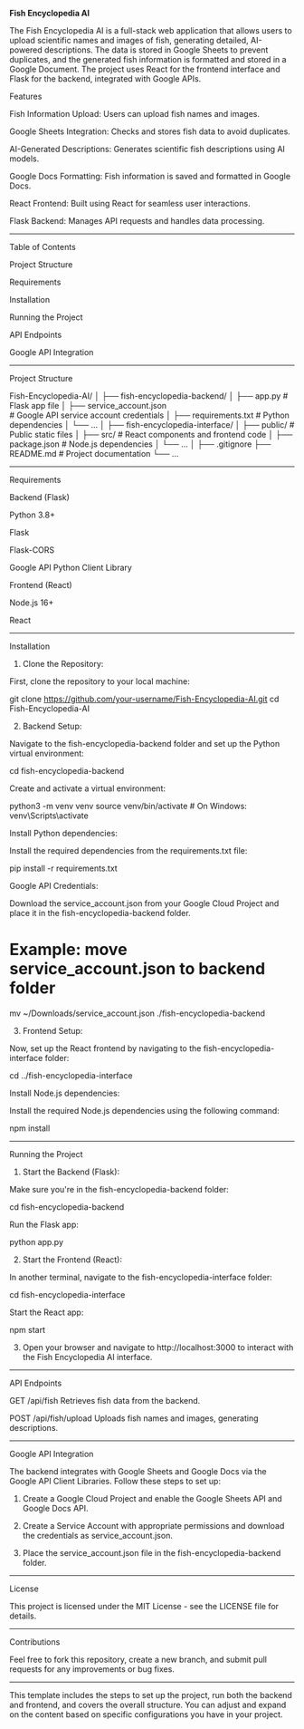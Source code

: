 **Fish Encyclopedia AI**

The Fish Encyclopedia AI is a full-stack web application that allows users to upload scientific names and images of fish, generating detailed, AI-powered descriptions. The data is stored in Google Sheets to prevent duplicates, and the generated fish information is formatted and stored in a Google Document. The project uses React for the frontend interface and Flask for the backend, integrated with Google APIs.

Features

Fish Information Upload: Users can upload fish names and images.

Google Sheets Integration: Checks and stores fish data to avoid duplicates.

AI-Generated Descriptions: Generates scientific fish descriptions using AI models.

Google Docs Formatting: Fish information is saved and formatted in Google Docs.

React Frontend: Built using React for seamless user interactions.

Flask Backend: Manages API requests and handles data processing.



---

Table of Contents

Project Structure

Requirements

Installation

Running the Project

API Endpoints

Google API Integration



---

Project Structure

Fish-Encyclopedia-AI/
│
├── fish-encyclopedia-backend/
│   ├── app.py         # Flask app file
│   ├── service_account.json  
       # Google API service account credentials
│   ├── requirements.txt # Python dependencies
│   └── ...
│
├── fish-encyclopedia-interface/
│   ├── public/         # Public static files
│   ├── src/  # React components and frontend code
│   ├── package.json    # Node.js dependencies
│   └── ...
│
├── .gitignore
├── README.md        # Project documentation
└── ...


---

Requirements

Backend (Flask)

Python 3.8+

Flask

Flask-CORS

Google API Python Client Library


Frontend (React)

Node.js 16+

React



---

Installation

1. Clone the Repository:

First, clone the repository to your local machine:

git clone https://github.com/your-username/Fish-Encyclopedia-AI.git
cd Fish-Encyclopedia-AI


2. Backend Setup:

Navigate to the fish-encyclopedia-backend folder and set up the Python virtual environment:

cd fish-encyclopedia-backend

Create and activate a virtual environment:

python3 -m venv venv
source venv/bin/activate  # On Windows: venv\Scripts\activate

Install Python dependencies:

Install the required dependencies from the requirements.txt file:

pip install -r requirements.txt

Google API Credentials:

Download the service_account.json from your Google Cloud Project and place it in the fish-encyclopedia-backend folder.

# Example: move service_account.json to backend folder
mv ~/Downloads/service_account.json ./fish-encyclopedia-backend



3. Frontend Setup:

Now, set up the React frontend by navigating to the fish-encyclopedia-interface folder:

cd ../fish-encyclopedia-interface

Install Node.js dependencies:

Install the required Node.js dependencies using the following command:

npm install


---

Running the Project

1. Start the Backend (Flask):

Make sure you're in the fish-encyclopedia-backend folder:

cd fish-encyclopedia-backend

Run the Flask app:

python app.py



2. Start the Frontend (React):

In another terminal, navigate to the fish-encyclopedia-interface folder:

cd fish-encyclopedia-interface

Start the React app:

npm start



3. Open your browser and navigate to http://localhost:3000 to interact with the Fish Encyclopedia AI interface.




---

API Endpoints

GET /api/fish
Retrieves fish data from the backend.

POST /api/fish/upload
Uploads fish names and images, generating descriptions.



---

Google API Integration

The backend integrates with Google Sheets and Google Docs via the Google API Client Libraries. Follow these steps to set up:

1. Create a Google Cloud Project and enable the Google Sheets API and Google Docs API.


2. Create a Service Account with appropriate permissions and download the credentials as service_account.json.


3. Place the service_account.json file in the fish-encyclopedia-backend folder.




---

License

This project is licensed under the MIT License - see the LICENSE file for details.


---

Contributions

Feel free to fork this repository, create a new branch, and submit pull requests for any improvements or bug fixes.


---

This template includes the steps to set up the project, run both the backend and frontend, and covers the overall structure. You can adjust and expand on the content based on specific configurations you have in your project.

